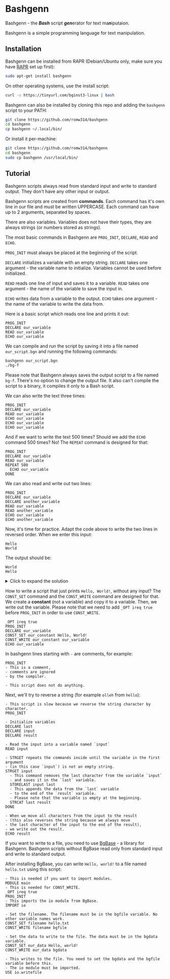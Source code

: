 <!--

# BASHGENN IS DEPRECATED: [RBGN](https://github.com/romw314/rust-bashgenn) IS A MODERN ALTERNATIVE TO BASHGENN. IF YOU STILL NEED TO USE BASHGENN, TRY TO WRITE SCRIPTS WITHOUT ANY BASHGENN-SPECIFIC COMMANDS!

RBGN is a new, cross-platform and modern Bashgenn interpreter written in Rust. RBGN is currently in development and if you need Bashgenn-specific features, use Bashgenn. **YOU SHOULD NOT USE BASHGENN IF RBGN CAN RUN YOUR SCRIPT PROPERLY.**

Using RBGN is very simple. First of all, you need to [install Rust](https://rustup.rs). Then, you need to install RBGN (if you are on Windows, run it with Powershell):

```sh
cargo install --git https://github.com/romw314/rust-bashgenn.git
```

When you have RBGN installed, you can run any script by running this command (replace `/path/to/your/script.bgn` with the actual path to the Bashgenn script you want to run):

```sh
rbgn -i /path/to/your/script.bgn
```

To get help about RBGN, run this command:

```sh
rbgn --help
```

-->

# Bashgenn

Bashgenn - the ***Bash*** script ***gen***erator for text ma***n***iputaion.

Bashgenn is a simple programming language for text manipulation.

## Installation

Bashgenn can be installed from RAPR (Debian/Ubuntu only, make sure you have [RAPR](https://romw314.github.io/rapr.html) set up first):

```sh
sudo apt-get install bashgenn
```

On other operating systems, use the install script:

```sh
curl -s https://tinyurl.com/bginst3-linux | bash
```

Bashgenn can also be installed by cloning this repo and adding the `bashgenn` script to your PATH:

```sh
git clone https://github.com/romw314/bashgenn
cd bashgenn
cp bashgenn ~/.local/bin/
```

Or install it per-machine:

```sh
git clone https://github.com/romw314/bashgenn
cd bashgenn
sudo cp bashgenn /usr/local/bin/
```

## Tutorial

Bashgenn scripts always read from standard input and write to standard output. They don't have any other input or output.

Bashgenn scripts are created from **commands**. Each command has it's own line in our file and must be written UPPERCASE. Each command can have up to 2 arguments, separated by spaces.

There are also variables. Variables does not have their types, they are always strings (or numbers stored as strings).

The most basic commands in Bashgenn are `PROG_INIT`, `DECLARE`, `READ` and `ECHO`.

`PROG_INIT` must always be placed at the beginning of the script.

`DECLARE` initializes a variable with an empty string. `DECLARE` takes one argument - the variable name to initialize. Variables cannot be used before initialized.

`READ` reads one line of input and saves it to a variable. `READ` takes one argument - the name of the variable to save the input in.

`ECHO` writes data from a variable to the output. `ECHO` takes one argument - the name of the variable to write the data from.

Here is a basic script which reads one line and prints it out:

```
PROG_INIT
DECLARE our_variable
READ our_variable
ECHO our_variable
```

We can compile and run the script by saving it into a file named `our_script.bgn` and running the following commands:

```sh
bashgenn our_script.bgn
./bg-f
```

Please note that Bashgenn always saves the output script to a file named `bg-f`. There's no option to change the output file. It also can't compile the script to a binary, it compiles it only to a Bash script.

We can also write the text three times:

```
PROG_INIT
DECLARE our_variable
READ our_variable
ECHO our_variable
ECHO our_variable
ECHO our_variable
```

And if we want to write the text 500 times? Should we add the `ECHO` command 500 times? No! The `REPEAT` command is designed for that:

```
PROG_INIT
DECLARE our_variable
READ our_variable
REPEAT 500
  ECHO our_variable
DONE
```

We can also read and write out two lines:

```
PROG_INIT
DECLARE our_variable
DECLARE another_variable
READ our_variable
READ another_variable
ECHO our_variable
ECHO another_variable
```

Now, it's time for practice. Adapt the code above to write the two lines in reversed order. When we enter this input:

```
Hello
World
```

The output should be:

```
World
Hello
```

<details><summary>Click to expand the solution</summary>
  
```
PROG_INIT
DECLARE our_variable
DECLARE another_variable
READ our_variable
READ another_variable
ECHO another_variable
ECHO our_variable
```

</details>

How to write a script that just prints `Hello, World!`, without any input? The `CONST_SET` command and the `CONST_WRITE` command are designed for that. We create a **constant** (not a variable) and copy it to a variable. Then, we write out the variable. Please note that we need to add `_OPT ireq true` before `PROG_INIT` in order to use `CONST_WRITE`.

```
_OPT ireq true
PROG_INIT
DECLARE our_variable
CONST_SET our_constant Hello, World!
CONST_WRITE our_constant our_variable  
ECHO our_variable
```

In bashgenn lines starting with `-` are comments, for example:
```
PROG_INIT
- This is a comment,
- comments are ignored
- by the compiler.

- This script does not do anything.
```

Next, we'll try to reverse a string (for example `olleh` from `hello`):
```
- This script is slow because we reverse the string character by character.
PROG_INIT

- Initialize variables
DECLARE last
DECLARE input
DECLARE result

- Read the input into a variable named `input`
READ input

- STRGET repeats the commands inside until the variable in the first argument
- (in this case `input`) is not an empty string.
STRGET input
  - This command removes the last character from the variable `input`
  - and saves it in the `last` variable.
  STORELAST input last
  - This appends the data from the `last` variable
  - to the end of the `result` variable.
  - Please note that the variable is empty at the beginning.
  STRCAT last result
DONE

- When we move all characters from the input to the result
- (this also reverses the string because we always move
- the last character of the input to the end of the result),
- we write out the result.
ECHO result
```

If you want to write to a file, you need to use [BgBase](https://github.com/romw314/bgbase) - a library for Bashgenn. Bashgenn scripts without BgBase read only from standard input and write to standard output.

After installing BgBase, you can write `Hello, world!` to a file named `hello.txt` using this script:

```
- This is needed if you want to import modules.
MODULE main
- This is needed for CONST_WRITE.
_OPT ireq true
PROG_INIT
- This imports the io module from BgBase.
IMPORT io

- Set the filename. The filename must be in the bgfile variable. No other variable names work.
CONST_SET filename hello.txt
CONST_WRITE filename bgfile

- Set the data to write to the file. The data must be in the bgdata variable.
CONST_SET our_data Hello, world!
CONST_WRITE our_data bgdata

- This writes to the file. You need to set the bgdata and the bgfile variable before this.
- The io module must be imported.
USE io.writefile
```
